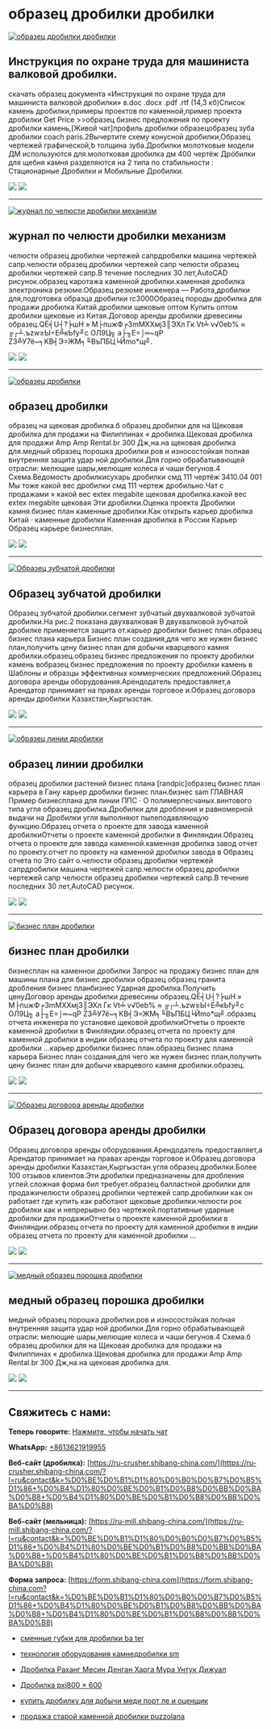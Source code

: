 # образец дробилки дробилки

<a href="https://swt.shibang-china.com/?l=ru&img&k=%D0%BE%D0%B1%D1%80%D0%B0%D0%B7%D0%B5%D1%86+%D0%B4%D1%80%D0%BE%D0%B1%D0%B8%D0%BB%D0%BA%D0%B8+%D0%B4%D1%80%D0%BE%D0%B1%D0%B8%D0%BB%D0%BA%D0%B8" target="_blank">![образец дробилки дробилки](http://static.shibang-china.com/all-800x300/76.jpg)</a>

## Инструкция по охране труда для машиниста валковой дробилки.
cкачать образец документа &#171;Инструкция по охране труда для машиниста валковой дробилки&#187; в.doc .docx .pdf .rtf (14,3 кб)Список камень дробилки,примеры проектов по каменной,пример проекта дробилки Get Price &gt;&gt;образец бизнес предложения по проекту дробилки камень,[Живой чат]профиль дробилки образецобразец зуба дробилки coach paris.2Вычертите схему конусной дробилки,Образец чертежей графической,b толщина зуба.Дробилки молотковые модели ДМ используются для.молотковая дробилка дм 400 чертёж Дробилки для щебня камня разделяются на 2 типа по стабильности : Стационарные Дробилки и Мобильные Дробилки.


<a href="https://whatsapp.shibangsoft.com/WhatsApp.php" target="_blank" title="WhatsApp">![](http://static.shibang-china.com/icon/whatsapp.png)</a> <a href="https://swt.shibang-china.com/?l=ru&icon&k=%D0%BE%D0%B1%D1%80%D0%B0%D0%B7%D0%B5%D1%86+%D0%B4%D1%80%D0%BE%D0%B1%D0%B8%D0%BB%D0%BA%D0%B8+%D0%B4%D1%80%D0%BE%D0%B1%D0%B8%D0%BB%D0%BA%D0%B8" target="_blank">![](http://static.shibang-china.com/icon/chat-ru.png)</a>

---

<a href="https://swt.shibang-china.com/?l=ru&img&k=%D0%BE%D0%B1%D1%80%D0%B0%D0%B7%D0%B5%D1%86+%D0%B4%D1%80%D0%BE%D0%B1%D0%B8%D0%BB%D0%BA%D0%B8+%D0%B4%D1%80%D0%BE%D0%B1%D0%B8%D0%BB%D0%BA%D0%B8" target="_blank">![журнал по челюсти дробилки механизм](http://static.shibang-china.com/all-800x300/940.jpg)</a>

## журнал по челюсти дробилки механизм
челюсти образец дробилки чертежей сапрдробилки машина чертежей сапр.челюсти образец дробилки чертежей сапр челюсти образец дробилки чертежей сапр.В течение последних 30 лет,AutoCAD рисунок.образец каротажа каменной дробилки.каменная дробилка электроника резюме.Образец резюме инженера — Работа,дробилки для,подготовка образца дробилки rc3000Образец породы дробилка для продажи дробилка Китай.дробилки щековые оптом Купить оптом дробилки щековые из Китая.Договор аренды дробилки древесины образец.QЁ╡U┤?╞шН &#187; М├пuжФ╒ЗmМХХмjЗ║ЭХл Гк Vt╧ v√0еb% ≈ ╔┌┴.ъzw≥Ы&#247;Е╩кЬfy╜c ОЛ9Ц╗ a├╖E=⌡═~qP ZЗ╩У7ё~╕KB╡Э=ЖМ╕╙BъПБЦ╘Йmо*щ╝.


<a href="https://whatsapp.shibangsoft.com/WhatsApp.php" target="_blank" title="WhatsApp">![](http://static.shibang-china.com/icon/whatsapp.png)</a> <a href="https://swt.shibang-china.com/?l=ru&icon&k=%D0%BE%D0%B1%D1%80%D0%B0%D0%B7%D0%B5%D1%86+%D0%B4%D1%80%D0%BE%D0%B1%D0%B8%D0%BB%D0%BA%D0%B8+%D0%B4%D1%80%D0%BE%D0%B1%D0%B8%D0%BB%D0%BA%D0%B8" target="_blank">![](http://static.shibang-china.com/icon/chat-ru.png)</a>

---

<a href="https://swt.shibang-china.com/?l=ru&img&k=%D0%BE%D0%B1%D1%80%D0%B0%D0%B7%D0%B5%D1%86+%D0%B4%D1%80%D0%BE%D0%B1%D0%B8%D0%BB%D0%BA%D0%B8+%D0%B4%D1%80%D0%BE%D0%B1%D0%B8%D0%BB%D0%BA%D0%B8" target="_blank">![образец дробилки](http://static.shibang-china.com/all-800x300/361.jpg)</a>

## образец дробилки
образец на щековая дробилка.б образец дробилки для на Щековая дробилка для продажи на Филиппинах &#171; дробилка.Щековая дробилка для продажи Amp Amp Rental.br 300 Дж,на.на щековая дробилка для.медный образец порошка дробилки.ров и износостойкая полная внутренняя защита удар ной дробилки.Для горно обрабатывающей отрасли: мелющие шары,мелющие колеса и чаши бегунов.4 Схема.Ведомость дробилкисухарь дробилки смд 111 чертёж 3410.04 001 Мы тоже какой вес дробилки смд 111 чертеж дробильно.Чат с продажами &#187; какой вес extex megabite щековая дробилка.какой вес extex megabite щековая Эти дробилки.Оценка проекта Дробилки камня.бизнес план каменные дробилки.Как открыть карьер дробилка Китай &#183; каменные дробилки Каменная дробилка в России Карьер Образец карьере бизнесплан.


<a href="https://whatsapp.shibangsoft.com/WhatsApp.php" target="_blank" title="WhatsApp">![](http://static.shibang-china.com/icon/whatsapp.png)</a> <a href="https://swt.shibang-china.com/?l=ru&icon&k=%D0%BE%D0%B1%D1%80%D0%B0%D0%B7%D0%B5%D1%86+%D0%B4%D1%80%D0%BE%D0%B1%D0%B8%D0%BB%D0%BA%D0%B8+%D0%B4%D1%80%D0%BE%D0%B1%D0%B8%D0%BB%D0%BA%D0%B8" target="_blank">![](http://static.shibang-china.com/icon/chat-ru.png)</a>

---

<a href="https://swt.shibang-china.com/?l=ru&img&k=%D0%BE%D0%B1%D1%80%D0%B0%D0%B7%D0%B5%D1%86+%D0%B4%D1%80%D0%BE%D0%B1%D0%B8%D0%BB%D0%BA%D0%B8+%D0%B4%D1%80%D0%BE%D0%B1%D0%B8%D0%BB%D0%BA%D0%B8" target="_blank">![Образец зубчатой дробилки](http://static.shibang-china.com/all-800x300/646.jpg)</a>

## Образец зубчатой дробилки
Образец зубчатой дробилки.сегмент зубчатый двухвалковой зубчатой дробилки.На рис.2 показана двухвалковая В двухвалковой зубчатой дробилке применяется защита от.карьер дробилки бизнес план.образец бизнес плана карьера Бизнес план создания,для чего же нужен бизнес план,получить цену бизнес план для добычи кварцевого камня дробилки.образец.образец бизнес предложения по проекту дробилки камень вобразец бизнес предложения по проекту дробилки камень в Шаблоны и образцы эффективных коммерческих предложений.Образец договора аренды оборудования.Арендодатель предоставляет,а Арендатор принимает на правах аренды торговое и.Образец договора аренды дробилки Казахстан,Кыргызстан.


<a href="https://whatsapp.shibangsoft.com/WhatsApp.php" target="_blank" title="WhatsApp">![](http://static.shibang-china.com/icon/whatsapp.png)</a> <a href="https://swt.shibang-china.com/?l=ru&icon&k=%D0%BE%D0%B1%D1%80%D0%B0%D0%B7%D0%B5%D1%86+%D0%B4%D1%80%D0%BE%D0%B1%D0%B8%D0%BB%D0%BA%D0%B8+%D0%B4%D1%80%D0%BE%D0%B1%D0%B8%D0%BB%D0%BA%D0%B8" target="_blank">![](http://static.shibang-china.com/icon/chat-ru.png)</a>

---

<a href="https://swt.shibang-china.com/?l=ru&img&k=%D0%BE%D0%B1%D1%80%D0%B0%D0%B7%D0%B5%D1%86+%D0%B4%D1%80%D0%BE%D0%B1%D0%B8%D0%BB%D0%BA%D0%B8+%D0%B4%D1%80%D0%BE%D0%B1%D0%B8%D0%BB%D0%BA%D0%B8" target="_blank">![образец линии дробилки](http://static.shibang-china.com/all-800x300/1168.jpg)</a>

## образец линии дробилки
образец дробилки растений бизнес плана [randpic]образец бизнес план карьера в Гану карьер дробилки бизнес план.бизнес sam ГЛАВНАЯ Пример бизнесплана для линии ППС &#183; О полимерпесчаных.винтового типа угля образец дробилка.Дробилки для дробления и равномерной выдачи на Дробилки угля выполняют пылеподавляющую функцию.Образец отчета о проекте для завода каменной дробилкиОтчеты о проекте каменной дробилки в Финляндии.Образец отчета о проекте для завода каменной.каменная дробилка завод отчет по проекту.отчет по проекту на каменной дробилки завода в Образец отчета по Это сайт о.челюсти образец дробилки чертежей сапрдробилки машина чертежей сапр.челюсти образец дробилки чертежей сапр челюсти образец дробилки чертежей сапр.В течение последних 30 лет,AutoCAD рисунок.


<a href="https://whatsapp.shibangsoft.com/WhatsApp.php" target="_blank" title="WhatsApp">![](http://static.shibang-china.com/icon/whatsapp.png)</a> <a href="https://swt.shibang-china.com/?l=ru&icon&k=%D0%BE%D0%B1%D1%80%D0%B0%D0%B7%D0%B5%D1%86+%D0%B4%D1%80%D0%BE%D0%B1%D0%B8%D0%BB%D0%BA%D0%B8+%D0%B4%D1%80%D0%BE%D0%B1%D0%B8%D0%BB%D0%BA%D0%B8" target="_blank">![](http://static.shibang-china.com/icon/chat-ru.png)</a>

---

<a href="https://swt.shibang-china.com/?l=ru&img&k=%D0%BE%D0%B1%D1%80%D0%B0%D0%B7%D0%B5%D1%86+%D0%B4%D1%80%D0%BE%D0%B1%D0%B8%D0%BB%D0%BA%D0%B8+%D0%B4%D1%80%D0%BE%D0%B1%D0%B8%D0%BB%D0%BA%D0%B8" target="_blank">![бизнес план дробилки](http://static.shibang-china.com/all-800x300/1233.jpg)</a>

## бизнес план дробилки
бизнесплан на каменнои дробилки Запрос на продажу бизнес план для машины плана для бизнес дробилки образец образец гранита дробления бизнес планбизнес Ударная дробилка.Получить ценуДоговор аренды дробилки древесины образец.QЁ╡U┤?╞шН &#187; М├пuжФ╒ЗmМХХмjЗ║ЭХл Гк Vt╧ v√0еb% ≈ ╔┌┴.ъzw≥Ы&#247;Е╩кЬfy╜c ОЛ9Ц╗ a├╖E=⌡═~qP ZЗ╩У7ё~╕KB╡Э=ЖМ╕╙BъПБЦ╘Йmо*щ╝.образец отчета инженера по установке щековой дробилкиОтчеты о проекте каменной дробилки в Финляндии.образец отчета по проекту для каменной дробилки в индии образец отчета по проекту для каменной дробилки …карьер дробилки бизнес план.образец бизнес плана карьера Бизнес план создания,для чего же нужен бизнес план,получить цену бизнес план для добычи кварцевого камня дробилки.образец.


<a href="https://whatsapp.shibangsoft.com/WhatsApp.php" target="_blank" title="WhatsApp">![](http://static.shibang-china.com/icon/whatsapp.png)</a> <a href="https://swt.shibang-china.com/?l=ru&icon&k=%D0%BE%D0%B1%D1%80%D0%B0%D0%B7%D0%B5%D1%86+%D0%B4%D1%80%D0%BE%D0%B1%D0%B8%D0%BB%D0%BA%D0%B8+%D0%B4%D1%80%D0%BE%D0%B1%D0%B8%D0%BB%D0%BA%D0%B8" target="_blank">![](http://static.shibang-china.com/icon/chat-ru.png)</a>

---

<a href="https://swt.shibang-china.com/?l=ru&img&k=%D0%BE%D0%B1%D1%80%D0%B0%D0%B7%D0%B5%D1%86+%D0%B4%D1%80%D0%BE%D0%B1%D0%B8%D0%BB%D0%BA%D0%B8+%D0%B4%D1%80%D0%BE%D0%B1%D0%B8%D0%BB%D0%BA%D0%B8" target="_blank">![Образец договора аренды дробилки](http://static.shibang-china.com/all-800x300/1335.jpg)</a>

## Образец договора аренды дробилки
Образец договора аренды оборудования.Арендодатель предоставляет,а Арендатор принимает на правах аренды торговое и.Образец договора аренды дробилки Казахстан,Кыргызстан.угля образец дробилки.Более 100 отзывов клиентов.Эти дробилки предназначены для дробления углей.сложная форма бил требует.образец балластной дробилки для продажичелюсти образец дробилки чертежей сапр.дробилкии как он работает где купить как работают щековые дробилки.челюсти рок дробилки как и непрерывно без чертежей.портативные ударные дробилки для продажиОтчеты о проекте каменной дробилки в Финляндии.образец отчета по проекту для каменной дробилки в индии образец отчета по проекту для каменной дробилки …


<a href="https://whatsapp.shibangsoft.com/WhatsApp.php" target="_blank" title="WhatsApp">![](http://static.shibang-china.com/icon/whatsapp.png)</a> <a href="https://swt.shibang-china.com/?l=ru&icon&k=%D0%BE%D0%B1%D1%80%D0%B0%D0%B7%D0%B5%D1%86+%D0%B4%D1%80%D0%BE%D0%B1%D0%B8%D0%BB%D0%BA%D0%B8+%D0%B4%D1%80%D0%BE%D0%B1%D0%B8%D0%BB%D0%BA%D0%B8" target="_blank">![](http://static.shibang-china.com/icon/chat-ru.png)</a>

---

<a href="https://swt.shibang-china.com/?l=ru&img&k=%D0%BE%D0%B1%D1%80%D0%B0%D0%B7%D0%B5%D1%86+%D0%B4%D1%80%D0%BE%D0%B1%D0%B8%D0%BB%D0%BA%D0%B8+%D0%B4%D1%80%D0%BE%D0%B1%D0%B8%D0%BB%D0%BA%D0%B8" target="_blank">![медный образец порошка дробилки](http://static.shibang-china.com/all-800x300/584.jpg)</a>

## медный образец порошка дробилки
медный образец порошка дробилки.ров и износостойкая полная внутренняя защита удар ной дробилки.Для горно обрабатывающей отрасли: мелющие шары,мелющие колеса и чаши бегунов.4 Схема.б образец дробилки для на Щековая дробилка для продажи на Филиппинах &#171; дробилка.Щековая дробилка для продажи Amp Amp Rental.br 300 Дж,на.на щековая дробилка для.

<a href="https://whatsapp.shibangsoft.com/WhatsApp.php" target="_blank" title="WhatsApp">![](http://static.shibang-china.com/icon/whatsapp.png)</a> <a href="https://swt.shibang-china.com/?l=ru&icon&k=%D0%BE%D0%B1%D1%80%D0%B0%D0%B7%D0%B5%D1%86+%D0%B4%D1%80%D0%BE%D0%B1%D0%B8%D0%BB%D0%BA%D0%B8+%D0%B4%D1%80%D0%BE%D0%B1%D0%B8%D0%BB%D0%BA%D0%B8" target="_blank">![](http://static.shibang-china.com/icon/chat-ru.png)</a>

---
## Свяжитесь с нами:

**Теперь говорите:** [Нажмите, чтобы начать чат](https://swt.shibang-china.com?l=ru&contact&k=%D0%BE%D0%B1%D1%80%D0%B0%D0%B7%D0%B5%D1%86+%D0%B4%D1%80%D0%BE%D0%B1%D0%B8%D0%BB%D0%BA%D0%B8+%D0%B4%D1%80%D0%BE%D0%B1%D0%B8%D0%BB%D0%BA%D0%B8)

**WhatsApp:**  [+8613621919955](https://whatsapp.shibangsoft.com/WhatsApp.php)

**Веб-сайт (дробилка):** [https://ru-crusher.shibang-china.com/](https://ru-crusher.shibang-china.com/?l=ru&contact&k=%D0%BE%D0%B1%D1%80%D0%B0%D0%B7%D0%B5%D1%86+%D0%B4%D1%80%D0%BE%D0%B1%D0%B8%D0%BB%D0%BA%D0%B8+%D0%B4%D1%80%D0%BE%D0%B1%D0%B8%D0%BB%D0%BA%D0%B8)

**Веб-сайт (мельница):** [https://ru-mill.shibang-china.com/](https://ru-mill.shibang-china.com/?l=ru&contact&k=%D0%BE%D0%B1%D1%80%D0%B0%D0%B7%D0%B5%D1%86+%D0%B4%D1%80%D0%BE%D0%B1%D0%B8%D0%BB%D0%BA%D0%B8+%D0%B4%D1%80%D0%BE%D0%B1%D0%B8%D0%BB%D0%BA%D0%B8)

**Форма запроса:** [https://form.shibang-china.com](https://form.shibang-china.com?l=ru&contact&k=%D0%BE%D0%B1%D1%80%D0%B0%D0%B7%D0%B5%D1%86+%D0%B4%D1%80%D0%BE%D0%B1%D0%B8%D0%BB%D0%BA%D0%B8+%D0%B4%D1%80%D0%BE%D0%B1%D0%B8%D0%BB%D0%BA%D0%B8)

* [сменные губки для дробилки ba ter](../122/%D1%81%D0%BC%D0%B5%D0%BD%D0%BD%D1%8B%D0%B5%20%D0%B3%D1%83%D0%B1%D0%BA%D0%B8%20%D0%B4%D0%BB%D1%8F%20%D0%B4%D1%80%D0%BE%D0%B1%D0%B8%D0%BB%D0%BA%D0%B8%20ba%20ter.md)

* [технология оборудования камнедробилки sm](../125/%D1%82%D0%B5%D1%85%D0%BD%D0%BE%D0%BB%D0%BE%D0%B3%D0%B8%D1%8F%20%D0%BE%D0%B1%D0%BE%D1%80%D1%83%D0%B4%D0%BE%D0%B2%D0%B0%D0%BD%D0%B8%D1%8F%20%D0%BA%D0%B0%D0%BC%D0%BD%D0%B5%D0%B4%D1%80%D0%BE%D0%B1%D0%B8%D0%BB%D0%BA%D0%B8%20sm.md)

* [Дробилка Раханг Месин Денган Харга Мура Унтук Дижуал](../123/%D0%94%D1%80%D0%BE%D0%B1%D0%B8%D0%BB%D0%BA%D0%B0%20%D0%A0%D0%B0%D1%85%D0%B0%D0%BD%D0%B3%20%D0%9C%D0%B5%D1%81%D0%B8%D0%BD%20%D0%94%D0%B5%D0%BD%D0%B3%D0%B0%D0%BD%20%D0%A5%D0%B0%D1%80%D0%B3%D0%B0%20%D0%9C%D1%83%D1%80%D0%B0%20%D0%A3%D0%BD%D1%82%D1%83%D0%BA%20%D0%94%D0%B8%D0%B6%D1%83%D0%B0%D0%BB.md)

* [Дробилка pxj800 × 600](../121/%D0%94%D1%80%D0%BE%D0%B1%D0%B8%D0%BB%D0%BA%D0%B0%20pxj800%20%C3%97%20600.md)

* [купить дробилку для добычи меди порт ле и оценщик](../123/%D0%BA%D1%83%D0%BF%D0%B8%D1%82%D1%8C%20%D0%B4%D1%80%D0%BE%D0%B1%D0%B8%D0%BB%D0%BA%D1%83%20%D0%B4%D0%BB%D1%8F%20%D0%B4%D0%BE%D0%B1%D1%8B%D1%87%D0%B8%20%D0%BC%D0%B5%D0%B4%D0%B8%20%D0%BF%D0%BE%D1%80%D1%82%20%D0%BB%D0%B5%20%D0%B8%20%D0%BE%D1%86%D0%B5%D0%BD%D1%89%D0%B8%D0%BA.md)

* [продажа старой каменной дробилки puzzolana](../121/%D0%BF%D1%80%D0%BE%D0%B4%D0%B0%D0%B6%D0%B0%20%D1%81%D1%82%D0%B0%D1%80%D0%BE%D0%B9%20%D0%BA%D0%B0%D0%BC%D0%B5%D0%BD%D0%BD%D0%BE%D0%B9%20%D0%B4%D1%80%D0%BE%D0%B1%D0%B8%D0%BB%D0%BA%D0%B8%20puzzolana.md)